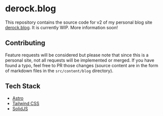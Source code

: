 # derock.blog

This repository contains the source code for v2 of my personal blog site [derock.blog](https://derock.blog). It is currently WIP.
More information soon!

## Contributing

Feature requests will be considered but please note that since this is a personal site, not all requests will be implemented or merged. If you have found a typo, feel free to PR those changes (source content are in the form of markdown files in the `src/content/blog` directory). 

## Tech Stack

- [Astro](https://astro.build)
- [Tailwind CSS](https://tailwindcss.com)
- [SolidJS](https://solidjs.com)